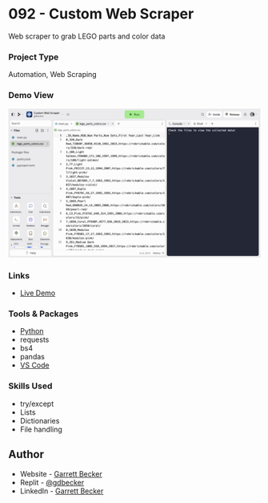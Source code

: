 # 092 - Custom Web Scraper

Web scraper to grab LEGO parts and color data

### Project Type

Automation, Web Scraping

### Demo View

![](./092-custom-web-scraper.jpg)

### Links

- [Live Demo](https://replit.com/@gdbecker/Custom-Web-Scraper)

### Tools & Packages

- [Python](https://www.python.org)
- requests
- bs4
- pandas
- [VS Code](https://code.visualstudio.com)

### Skills Used

- try/except
- Lists
- Dictionaries
- File handling

## Author

- Website - [Garrett Becker]()
- Replit - [@gdbecker](https://replit.com/@gdbecker)
- LinkedIn - [Garrett Becker](https://www.linkedin.com/in/garrett-becker-923b4a106/)